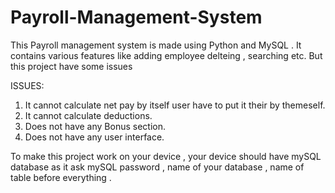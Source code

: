 # Payroll-Management-System
This Payroll management system is made using Python and MySQL . It contains various features like adding employee delteing , searching etc.
But this project have some issues

ISSUES:
1) It cannot calculate net pay by itself user have to put it their by themeself.
2) It cannot calculate deductions.
3) Does not have any Bonus section.
4) Does not have any user interface.


To make this project work on your device , your device should have mySQL database as it ask mySQL password , name of your database , name of table before everything . 
